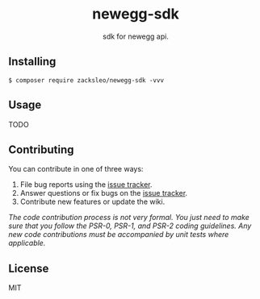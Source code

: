 <h1 align="center"> newegg-sdk </h1>

<p align="center"> sdk for newegg api.</p>


## Installing

```shell
$ composer require zacksleo/newegg-sdk -vvv
```

## Usage

TODO

## Contributing

You can contribute in one of three ways:

1. File bug reports using the [issue tracker](https://github.com/zacksleo/newegg-sdk/issues).
2. Answer questions or fix bugs on the [issue tracker](https://github.com/zacksleo/newegg-sdk/issues).
3. Contribute new features or update the wiki.

_The code contribution process is not very formal. You just need to make sure that you follow the PSR-0, PSR-1, and PSR-2 coding guidelines. Any new code contributions must be accompanied by unit tests where applicable._

## License

MIT